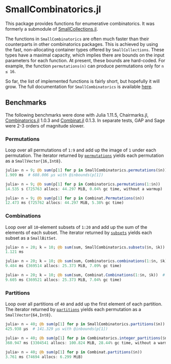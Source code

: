 # SmallCombinatorics.jl

This package provides functions for enumerative combinatorics. It was formerly a submodule of
[SmallCollections.jl](https://github.com/matthias314/SmallCollections.jl).

The functions in `SmallCombinatorics` are often much faster than their counterparts
in other combinatorics packages. This is achieved by using the fast, non-allocating
container types offered by `SmallCollections`. These types have a maximal capacity,
which implies there are bounds on the input parameters for each function. At present,
these bounds are hard-coded. For example, the function `permutations(n)` can produce
permutations only for `n ≤ 16`.

So far, the list of implemented functions is fairly short, but hopefully it will grow.
The full documentation  for `SmallCombinatorics` is available
[here](https://matthias314.github.io/SmallCombinatorics.jl/).

## Benchmarks

The following benchmarks were done with Julia 1.11.5, Chairmarks.jl,
[Combinatorics.jl](https://github.com/JuliaMath/Combinatorics.jl) 1.0.3
and [Combinat.jl](https://github.com/jmichel7/Combinat.jl) 0.1.3.
In separate tests, GAP and Sage were 2-3 orders of magnitude slower.

### Permutations

Loop over all permutations of `1:9` and add up the image of `1` under each permutation.
The iterator returned by
[`permutations`](https://matthias314.github.io/SmallCombinatorics.jl/stable/#SmallCombinatorics.permutations)
 yields each permutation as a `SmallVector{16,Int8}`.
```julia
julia> n = 9; @b sum(p[1] for p in SmallCombinatorics.permutations($n))
1.909 ms  # 688.006 μs with @inbounds(p[1])

julia> n = 9; @b sum(p[1] for p in Combinatorics.permutations(1:$n))
14.535 s (725763 allocs: 44.297 MiB, 0.04% gc time, without a warmup)

julia> n = 9; @b sum(p[1] for p in Combinat.Permutations($n))
12.473 ms (725762 allocs: 44.297 MiB, 5.38% gc time)
```

### Combinations

Loop over all `10`-element subsets of `1:20` and add up the sum of the elements of each subset.
The iterator returned by
[`subsets`](https://matthias314.github.io/SmallCombinatorics.jl/stable/#SmallCombinatorics.subsets-Tuple{Integer,%20Integer})
yields each subset as a `SmallBitSet`.
```julia
julia> n = 20; k = 10; @b sum(sum, SmallCombinatorics.subsets($n, $k))
1.121 ms

julia> n = 20; k = 10; @b sum(sum, Combinatorics.combinations(1:$n, $k))
9.484 ms (369514 allocs: 25.373 MiB, 7.09% gc time)

julia> n = 20; k = 10; @b sum(sum, Combinat.Combinations(1:$n, $k))  # Combinat.jl
9.605 ms (369521 allocs: 25.373 MiB, 7.04% gc time)
```

### Partitions

Loop over all partitions of `40` and add up the first element of each partition.
The iterator returned by
[`partitions`](https://matthias314.github.io/SmallCombinatorics.jl/stable/#SmallCombinatorics.partitions)
 yields each permutation as a `SmallVector{64,Int8}`.
```julia
julia> n = 40; @b sum(p[1] for p in SmallCombinatorics.partitions($n))
425.938 μs  # 141.329 μs with @inbounds(p[1])

julia> n = 40; @b sum(p[1] for p in Combinatorics.integer_partitions($n))
360.947 ms (3304541 allocs: 100.824 MiB, 28.44% gc time, without a warmup)

julia> n = 40; @b sum(p[1] for p in Combinat.partitions($n))
3.761 ms (74694 allocs: 6.299 MiB)
```
